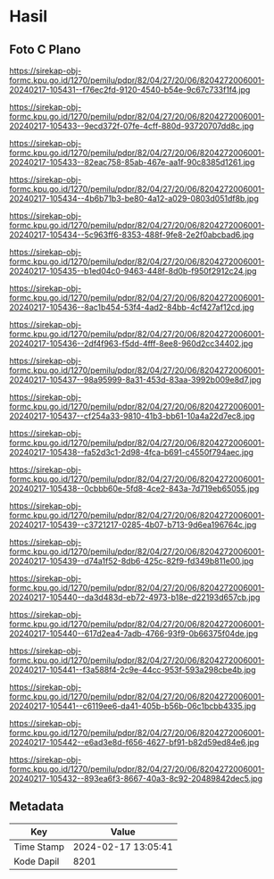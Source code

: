# Hasil

## Foto C Plano

https://sirekap-obj-formc.kpu.go.id/1270/pemilu/pdpr/82/04/27/20/06/8204272006001-20240217-105431--f76ec2fd-9120-4540-b54e-9c67c733f1f4.jpg

https://sirekap-obj-formc.kpu.go.id/1270/pemilu/pdpr/82/04/27/20/06/8204272006001-20240217-105433--9ecd372f-07fe-4cff-880d-93720707dd8c.jpg

https://sirekap-obj-formc.kpu.go.id/1270/pemilu/pdpr/82/04/27/20/06/8204272006001-20240217-105433--82eac758-85ab-467e-aa1f-90c8385d1261.jpg

https://sirekap-obj-formc.kpu.go.id/1270/pemilu/pdpr/82/04/27/20/06/8204272006001-20240217-105434--4b6b71b3-be80-4a12-a029-0803d051df8b.jpg

https://sirekap-obj-formc.kpu.go.id/1270/pemilu/pdpr/82/04/27/20/06/8204272006001-20240217-105434--5c963ff6-8353-488f-9fe8-2e2f0abcbad6.jpg

https://sirekap-obj-formc.kpu.go.id/1270/pemilu/pdpr/82/04/27/20/06/8204272006001-20240217-105435--b1ed04c0-9463-448f-8d0b-f950f2912c24.jpg

https://sirekap-obj-formc.kpu.go.id/1270/pemilu/pdpr/82/04/27/20/06/8204272006001-20240217-105436--8ac1b454-53f4-4ad2-84bb-4cf427af12cd.jpg

https://sirekap-obj-formc.kpu.go.id/1270/pemilu/pdpr/82/04/27/20/06/8204272006001-20240217-105436--2df4f963-f5dd-4fff-8ee8-960d2cc34402.jpg

https://sirekap-obj-formc.kpu.go.id/1270/pemilu/pdpr/82/04/27/20/06/8204272006001-20240217-105437--98a95999-8a31-453d-83aa-3992b009e8d7.jpg

https://sirekap-obj-formc.kpu.go.id/1270/pemilu/pdpr/82/04/27/20/06/8204272006001-20240217-105437--cf254a33-9810-41b3-bb61-10a4a22d7ec8.jpg

https://sirekap-obj-formc.kpu.go.id/1270/pemilu/pdpr/82/04/27/20/06/8204272006001-20240217-105438--fa52d3c1-2d98-4fca-b691-c4550f794aec.jpg

https://sirekap-obj-formc.kpu.go.id/1270/pemilu/pdpr/82/04/27/20/06/8204272006001-20240217-105438--0cbbb60e-5fd8-4ce2-843a-7d719eb65055.jpg

https://sirekap-obj-formc.kpu.go.id/1270/pemilu/pdpr/82/04/27/20/06/8204272006001-20240217-105439--c3721217-0285-4b07-b713-9d6ea196764c.jpg

https://sirekap-obj-formc.kpu.go.id/1270/pemilu/pdpr/82/04/27/20/06/8204272006001-20240217-105439--d74a1f52-8db6-425c-82f9-fd349b811e00.jpg

https://sirekap-obj-formc.kpu.go.id/1270/pemilu/pdpr/82/04/27/20/06/8204272006001-20240217-105440--da3d483d-eb72-4973-b18e-d22193d657cb.jpg

https://sirekap-obj-formc.kpu.go.id/1270/pemilu/pdpr/82/04/27/20/06/8204272006001-20240217-105440--617d2ea4-7adb-4766-93f9-0b66375f04de.jpg

https://sirekap-obj-formc.kpu.go.id/1270/pemilu/pdpr/82/04/27/20/06/8204272006001-20240217-105441--f3a588f4-2c9e-44cc-953f-593a298cbe4b.jpg

https://sirekap-obj-formc.kpu.go.id/1270/pemilu/pdpr/82/04/27/20/06/8204272006001-20240217-105441--c6119ee6-da41-405b-b56b-06c1bcbb4335.jpg

https://sirekap-obj-formc.kpu.go.id/1270/pemilu/pdpr/82/04/27/20/06/8204272006001-20240217-105442--e6ad3e8d-f656-4627-bf91-b82d59ed84e6.jpg

https://sirekap-obj-formc.kpu.go.id/1270/pemilu/pdpr/82/04/27/20/06/8204272006001-20240217-105432--893ea6f3-8667-40a3-8c92-20489842dec5.jpg


## Metadata

| Key        | Value               |
| ---------- | ------------------- |
| Time Stamp | 2024-02-17 13:05:41 |
| Kode Dapil | 8201                |



